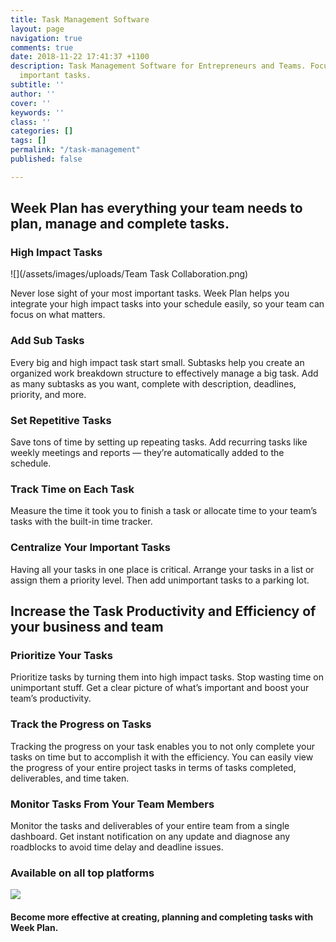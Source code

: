```yaml
---
title: Task Management Software
layout: page
navigation: true
comments: true
date: 2018-11-22 17:41:37 +1100
description: Task Management Software for Entrepreneurs and Teams. Focus and complete
  important tasks.
subtitle: ''
author: ''
cover: ''
keywords: ''
class: ''
categories: []
tags: []
permalink: "/task-management"
published: false

---
```

## Week Plan has everything your team needs to plan, manage and complete tasks.

### **High Impact Tasks**

![](/assets/images/uploads/Team Task Collaboration.png)

Never lose sight of your most important tasks. Week Plan helps you integrate your high impact tasks into your schedule easily, so your team can focus on what matters.

### **Add Sub Tasks**

Every big and high impact task start small. Subtasks help you create an organized work breakdown structure to effectively manage a big task. Add as many subtasks as you want, complete with description, deadlines, priority, and more.

### **Set Repetitive Tasks**

Save tons of time by setting up repeating tasks. Add recurring tasks like weekly meetings and reports — they’re automatically added to the schedule.

### **Track Time on Each Task**

  
Measure the time it took you to finish a task or allocate time to your team’s tasks with the built-in time tracker.

### **Centralize Your Important Tasks**

  
Having all your tasks in one place is critical. Arrange your tasks in a list or assign them a priority level. Then add unimportant tasks to a parking lot.

## **Increase the Task Productivity and Efficiency of your business and team**

 

### **Prioritize Your Tasks**

Prioritize tasks by turning them into high impact tasks. Stop wasting time on unimportant stuff. Get a clear picture of what’s important and boost your team’s productivity. 

### **Track the Progress on Tasks**

Tracking the progress on your task enables you to not only complete your tasks on time but to accomplish it with the efficiency. You can easily view the progress of your entire project tasks in terms of tasks completed, deliverables, and time taken.

### **Monitor Tasks From Your Team Members**

Monitor the tasks and deliverables of your entire team from a single dashboard. Get instant notification on any update and diagnose any roadblocks to avoid time delay and deadline issues.

### **Available on all top platforms**

![](https://weekplan.net/assets/images/uploads/All%20Apps-1.png)  

#### Become more effective at creating, planning and completing tasks with Week Plan.